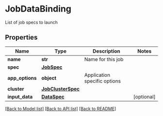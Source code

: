 # JobDataBinding

List of job specs to launch
## Properties
Name | Type | Description | Notes
------------ | ------------- | ------------- | -------------
**name** | **str** | Name for this job | 
**spec** | [**JobSpec**](JobSpec.md) |  | 
**app_options** | **object** | Application specific options | 
**cluster** | [**JobClusterSpec**](JobClusterSpec.md) |  | 
**input_data** | [**DataSpec**](DataSpec.md) |  | [optional] 

[[Back to Model list]](../README.md#documentation-for-models) [[Back to API list]](../README.md#documentation-for-api-endpoints) [[Back to README]](../README.md)


